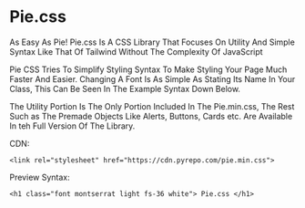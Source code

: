 # Pie.css
As Easy As Pie! Pie.css Is A CSS Library That Focuses On Utility And Simple Syntax Like That Of Tailwind Without The Complexity Of JavaScript

Pie CSS Tries To Simplify Styling Syntax To Make Styling Your Page Much Faster And Easier. Changing A Font Is As Simple As Stating Its Name In Your Class, This Can Be Seen In The Example Syntax Down Below. 

The Utility Portion Is The Only Portion Included In The Pie.min.css, The Rest Such as The Premade Objects Like Alerts, Buttons, Cards etc. Are Available In teh Full Version Of The Library.

CDN:
```
<link rel="stylesheet" href="https://cdn.pyrepo.com/pie.min.css">
```

Preview Syntax:

```
<h1 class="font montserrat light fs-36 white"> Pie.css </h1>
```
